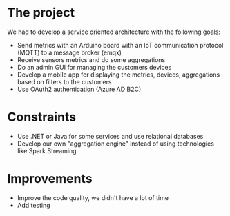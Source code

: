 # The project
We had to develop a service oriented architecture with the following goals:
* Send metrics with an Arduino board with an IoT communication protocol (MQTT) to a message broker (emqx)
* Receive sensors metrics and do some aggregations
* Do an admin GUI for managing the customers devices
* Develop a mobile app for displaying the metrics, devices, aggregations based on filters to the customers
* Use OAuth2 authentication (Azure AD B2C)

# Constraints
* Use .NET or Java for some services and use relational databases
* Develop our own "aggregation engine" instead of using technologies like Spark Streaming

# Improvements
* Improve the code quality, we didn't have a lot of time
* Add testing
